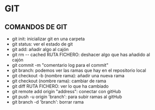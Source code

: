 # GIT

## COMANDOS DE GIT

* git init: inicializar git en una carpeta
* git status: ver el estado de git
* git add: añadir algo al cajón
* git rm -- cached RUTA FICHERO: deshacer algo que has añadido al cajón
* git commit -m "comentario log para el commit"
* git branch: podemos ver las ramas que hay en el repositorio local
* git checkout -b (nombre rama): añadir una nueva rama
* git checkout (nombre rama): cambiar de rama
* git diff RUTA FICHERO: ver lo que ha cambiado 
* git remote add origin "address": conectar con gitHub
* git push -u origin 'branch': para subir ramas al gitHub
* git branch -d 'branch': borrar rama
